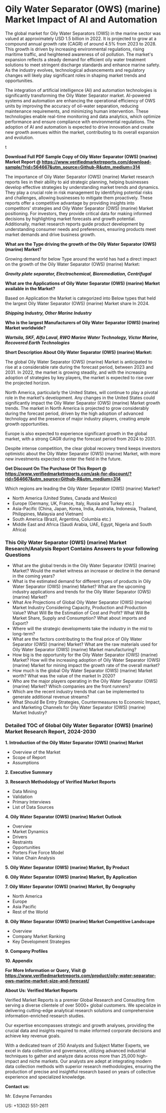 <meta name="title" content="Global Oily Water Separator (OWS) (marine) Market Impact of AI and Automation"><meta name="description" content="The global market for Oily Water Separators (OWS) in the marine sector was valued at approximately USD 1.5 billion in 2022. It is projected to grow at a compound annua"><meta name="title" content="Oily Water Separator (OWS) (marine) Market Size, Share, Scope, Trends, Growth, Opportunities, Analysis, Forecast"><h1>Oily Water Separator (OWS) (marine) Market Impact of AI and Automation</h1><p>The global market for Oily Water Separators (OWS) in the marine sector was valued at approximately USD 1.5 billion in 2022. It is projected to grow at a compound annual growth rate (CAGR) of around 4.5% from 2023 to 2028. This growth is driven by increasing environmental regulations, rising maritime traffic, and heightened awareness of oil pollution. The market's expansion reflects a steady demand for efficient oily water treatment solutions to meet stringent discharge standards and enhance marine safety. As the industry evolves, technological advancements and regulatory changes will likely play significant roles in shaping market trends and opportunities.</p><p>The integration of artificial intelligence (AI) and automation technologies is significantly transforming the Oily Water Separator market. AI-powered systems and automation are enhancing the operational efficiency of OWS units by improving the accuracy of oil-water separation, reducing maintenance requirements, and minimizing human intervention. These technologies enable real-time monitoring and data analytics, which optimize performance and ensure compliance with environmental regulations. The adoption of AI and automation is expected to drive innovation and create new growth avenues within the market, contributing to its overall expansion and evolution.</p>t</p><p id="" class=""><strong>Download Full PDF Sample Copy of Oily Water Separator (OWS) (marine) Market Report @ <a href="https://www.verifiedmarketreports.com/download-sample/?rid=564667&utm_source=Github-R&utm_medium=314" target="_blank">https://www.verifiedmarketreports.com/download-sample/?rid=564667&utm_source=Github-R&utm_medium=314</a></strong></p><p>The importance of&nbsp;Oily Water Separator (OWS) (marine) Market research reports lies in their ability to aid strategic planning, helping businesses develop effective strategies by understanding market trends and dynamics. They play a crucial role in risk management by identifying potential risks and challenges, allowing businesses to mitigate them proactively. These reports offer a competitive advantage by providing insights into competitors' strategies and Oily Water Separator (OWS) (marine) Market positioning. For investors, they provide critical data for making informed decisions by highlighting market forecasts and growth potential. Additionally, market research reports guide product development by understanding consumer needs and preferences, ensuring products meet market demands and drive business growth.</p><p><strong>What are the&nbsp;Type driving the growth of the Oily Water Separator (OWS) (marine) Market?</strong></p><p id="" class="">Growing demand for below Type around the world has had a direct impact on the growth of the Oily Water Separator (OWS) (marine) Market:</p><em><strong>Gravity plate separator, Electrochemical, Bioremediation, Centrifugal</strong></em></p><strong>What are the&nbsp;Applications&nbsp;of Oily Water Separator (OWS) (marine) Market available in the Market?</strong></p><p id="" class="">Based on Application the Market is categorized into Below types that held the largest Oily Water Separator (OWS) (marine) Market share In 2024.</p><em><strong>Shipping Industry, Other Marine Industry</strong></em></p><strong>Who is the largest Manufacturers of Oily Water Separator (OWS) (marine) Market worldwide?</strong></p><p><em><strong>Wartsila, SKF, Alfa Laval, RWO Marine Water Technology, Victor Marine, Recovered Earth Technologies</strong></em></p><p id="" class=""><strong>Short Description About Oily Water Separator (OWS) (marine) Market:</strong></p><p>The global Oily Water Separator (OWS) (marine) Market is anticipated to rise at a considerable rate during the forecast period, between 2023 and 2031. In 2022, the market is growing steadily, and with the increasing adoption of strategies by key players, the market is expected to rise over the projected horizon.</p><p>North America, particularly the United States, will continue to play a pivotal role in the market's development. Any changes in the United States could significantly impact the Oily Water Separator (OWS) (marine) Market growth trends. The market in North America is projected to grow considerably during the forecast period, driven by the high adoption of advanced technology and the presence of major industry players, creating ample growth opportunities.</p><p>Europe is also expected to experience significant growth in the global market, with a strong CAGR during the forecast period from 2024 to 2031.</p><p>Despite intense competition, the clear global recovery trend keeps investors optimistic about the Oily Water Separator (OWS) (marine) Market, with more new investments expected to enter the field in the future.</p><p id="" class=""><strong>Get Discount On The Purchase Of This Report @ <a href="https://www.verifiedmarketreports.com/ask-for-discount/?rid=564667&utm_source=Github-R&utm_medium=314" target="_blank">https://www.verifiedmarketreports.com/ask-for-discount/?rid=564667&utm_source=Github-R&utm_medium=314</a></strong></p>Which regions are leading the Oily Water Separator (OWS) (marine) Market?</p><ul><li>North America (United States, Canada and Mexico)</li><li>Europe (Germany, UK, France, Italy, Russia and Turkey etc.)</li><li>Asia-Pacific (China, Japan, Korea, India, Australia, Indonesia, Thailand, Philippines, Malaysia and Vietnam)</li><li>South America (Brazil, Argentina, Columbia etc.)</li><li>Middle East and Africa (Saudi Arabia, UAE, Egypt, Nigeria and South Africa)</li></ul><h3 id="" class="">This Oily Water Separator (OWS) (marine) Market Research/Analysis Report Contains Answers to your following Questions</h3><ul><li>What are the global trends in the Oily Water Separator (OWS) (marine) Market? Would the market witness an increase or decline in the demand in the coming years?</li><li>What is the estimated demand for different types of products in Oily Water Separator (OWS) (marine) Market? What are the upcoming industry applications and trends for the Oily Water Separator (OWS) (marine) Market?</li><li>What Are Projections of Global Oily Water Separator (OWS) (marine) Market Industry Considering Capacity, Production and Production Value? What Will Be the Estimation of Cost and Profit? What Will Be Market Share, Supply and Consumption? What about imports and Export?</li><li>Where will the strategic developments take the industry in the mid to long-term?</li><li>What are the factors contributing to the final price of Oily Water Separator (OWS) (marine) Market? What are the raw materials used for Oily Water Separator (OWS) (marine) Market manufacturing?</li><li>How big is the opportunity for the Oily Water Separator (OWS) (marine) Market? How will the increasing adoption of Oily Water Separator (OWS) (marine) Market for mining impact the growth rate of the overall market?</li><li>How much is the global Oily Water Separator (OWS) (marine) Market worth? What was the value of the market In 2020?</li><li>Who are the major players operating in the Oily Water Separator (OWS) (marine) Market? Which companies are the front runners?</li><li>Which are the recent industry trends that can be implemented to generate additional revenue streams?</li><li>What Should Be Entry Strategies, Countermeasures to Economic Impact, and Marketing Channels for Oily Water Separator (OWS) (marine) Market Industry?</li></ul><h3 id="" class="">Detailed TOC of Global Oily Water Separator (OWS) (marine) Market Research Report, 2024-2030</h3><p id="" class=""><strong>1. Introduction of the Oily Water Separator (OWS) (marine) Market</strong></p><ul><li>Overview of the Market</li><li>Scope of Report</li><li>Assumptions</li></ul><p id="" class=""><strong>2. Executive Summary</strong></p><p id="" class=""><strong>3. Research Methodology of Verified Market Reports</strong></p><ul><li>Data Mining</li><li>Validation</li><li>Primary Interviews</li><li>List of Data Sources</li></ul><p id="" class=""><strong>4. Oily Water Separator (OWS) (marine) Market Outlook</strong></p><ul><li>Overview</li><li>Market Dynamics</li><li>Drivers</li><li>Restraints</li><li>Opportunities</li><li>Porters Five Force Model</li><li>Value Chain Analysis</li></ul><p id="" class=""><strong>5. Oily Water Separator (OWS) (marine) Market, By Product</strong></p><p id="" class=""><strong>6. Oily Water Separator (OWS) (marine) Market, By Application</strong></p><p id="" class=""><strong>7. Oily Water Separator (OWS) (marine) Market, By Geography</strong></p><ul><li>North America</li><li>Europe</li><li>Asia Pacific</li><li>Rest of the World</li></ul><p id="" class=""><strong>8. Oily Water Separator (OWS) (marine) Market Competitive Landscape</strong></p><ul><li>Overview</li><li>Company Market Ranking</li><li>Key Development Strategies</li></ul><p id="" class=""><strong>9. Company Profiles</strong></p><p id="" class=""><strong>10. Appendix</strong></p><p id="" class=""><strong>For More Information or Query, Visit @ <a href="https://www.verifiedmarketreports.com/product/oily-water-separator-ows-marine-market-size-and-forecast/" target="_blank">https://www.verifiedmarketreports.com/product/oily-water-separator-ows-marine-market-size-and-forecast/</a></strong></p><p id="" class=""><strong>About Us: Verified Market Reports</strong></p><p id="" class="">Verified Market Reports is a premier Global Research and Consulting firm serving a diverse clientele of over 5000+ global customers. We specialize in delivering cutting-edge analytical research solutions and comprehensive information-enriched research studies.</p><p id="" class="">Our expertise encompasses strategic and growth analyses, providing the crucial data and insights required to make informed corporate decisions and achieve key revenue goals.</p><p id="" class="">With a dedicated team of 250 Analysts and Subject Matter Experts, we excel in data collection and governance, utilizing advanced industrial techniques to gather and analyze data across more than 25,000 high-impact and niche markets. Our analysts are adept at integrating modern data collection methods with superior research methodologies, ensuring the production of precise and insightful research based on years of collective experience and specialized knowledge.</p><p id="" class=""><strong>Contact us:</strong></p><p id="" class="">Mr. Edwyne Fernandes</p><p id="" class="">US: +1(302) 551-2611</p>